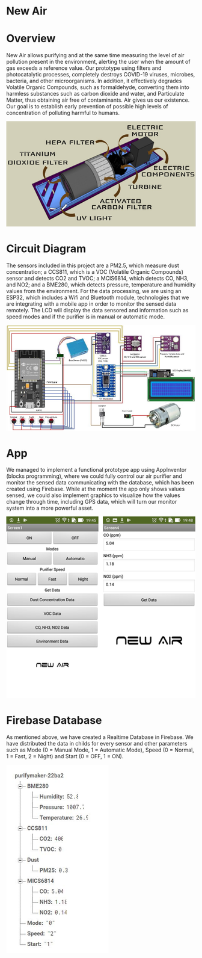 # New Air

# Overview

New Air allows purifying and at the same time measuring the level of air pollution present in the environment, alerting the user when the amount of gas exceeds a reference value. Our prototype using filters and photocatalytic processes, completely destroys COVID-19 viruses, microbes, bacteria, and other microorganisms. In addition, it effectively degrades Volatile Organic Compounds, such as formaldehyde, converting them into harmless substances such as carbon dioxide and water, and Particulate Matter, thus obtaining air free of contaminants. Air gives us our existence. Our goal is to establish early prevention of possible high levels of concentration of polluting harmful to humans.

![](images/NewAir.jpg)

# Circuit Diagram

The sensors included in this project are a PM2.5, which measure dust concentration; a CCS811, which is a VOC (Volatile Organic Compounds) sensor and detects CO2 and TVOC; a MCIS6814, which detects CO, NH3, and NO2; and a BME280, which detects pressure, temperature and humidity values from the environment. For the data processing, we are using an ESP32, which includes a Wifi and Bluetooth module, technologies that we are integrating with a mobile app in order to monitor the sensed data remotely. The LCD will display the data sensored and information such as speed modes and if the purifier is in manual or automatic mode.

![](images/NewAirCircuit.JPG)

# App

We managed to implement a functional prototype app using AppInventor (blocks programming), where we could fully control our air purifier and monitor the sensed data communicating with the database, which has been created using Firebase. While at the moment the app only shows values sensed, we could also implement graphics to visualize how the values change through time, including GPS data, which will turn our monitor system into a more powerful asset.

![](images/App%20Screenshots.png)

# Firebase Database

As mentioned above, we have created a Realtime Database in Firebase. We have distributed the data in childs for every sensor and other parameters such as Mode (0 = Manual Mode, 1 = Automatic Mode), Speed (0 = Normal, 1 = Fast, 2 = Night) and Start (0 = OFF, 1 = ON).

![](images/Firebase.JPG)

